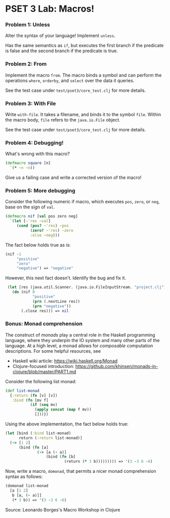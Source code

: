 # PSET 3 Lab: Macros!

### Problem 1: Unless
Alter the syntax of your language! Implement `unless`.

Has the same semantics as `if`, but executes the first branch if the predicate
is false and the second branch if the predicate is true.

### Problem 2: From
Implement the macro `from`. The macro binds a symbol and can perform the
operations `where`, `orderby`, and `select` over the data it queries.

See the test case under `test/pset3/core_test.clj` for more details.

### Problem 3: With File
Write `with-file`. It takes a filename, and binds it to the symbol `file`.
Within the macro body, `file` refers to the `java.io.File` object.

See the test case under `test/pset3/core_test.clj` for more details.

### Problem 4: Debugging!
What's wrong with this macro?

```clojure
(defmacro square [n]
  `(* ~n ~n))
```

Give us a failing case and write a corrected version of the macro!

### Problem 5: More debugging

Consider the following numeric if macro, which executes `pos`, `zero`, or `neg`, base on the sign of `val`.
```clojure
(defmacro nif [val pos zero neg]
  `(let [~'res ~val]
     (cond (pos? ~'res) ~pos
           (zero? ~'res) ~zero
           :else ~neg)))
```

The fact below holds true as is:
```clojure
(nif -1
     "positive"
     "zero"
     "negative") => "negative"
```

However, this next fact doesn't. Identify the bug and fix it. 
```clojure
 (let [res (java.util.Scanner. (java.io.FileInputStream. "project.clj"))]
   (do (nif 0
            "positive"
            (prn (.nextLine res))
            (prn "negative"))
       (.close res))) => nil
```

### Bonus: Monad comprehension

The construct of *monads* play a central role in the Haskell programming
language, where they underpin the IO system and many other parts of the
language.  At a high level, a monad allows for *composable* computation
descriptions.  For some helpful resources, see

- Haskell wiki article: https://wiki.haskell.org/Monad
- Clojure-focused introduction: https://github.com/khinsen/monads-in-clojure/blob/master/PART1.md


Consider the following list monad:
```clojure
(def list-monad
  {:return (fn [v] [v])
   :bind (fn [mv f]
           (if (seq mv)
             (apply concat (map f mv))
             []))})
```

Using the above implementation, the fact below holds true:

```clojure
(let [bind (:bind list-monad)
      return (:return list-monad)]
  (-> [1 2]
      (bind (fn [a]
              (-> [a (- a)]
                  (bind (fn [b]
                          (return (* 3 b))))))))) => '(3 -3 6 -6)
```

Now, write a macro, `domonad`, that permits a nicer monad comprehension syntax
as follows:

```clojure
(domonad list-monad
  [a [1 2]
   b [a, (- a)]]
   (* 3 b)) => '(3 -3 6 -6)
```

Source: Leonardo Borges's Macro Workshop in Clojure

